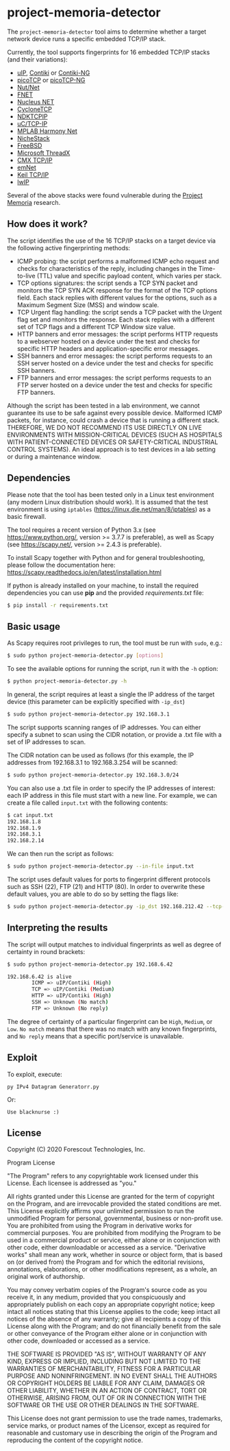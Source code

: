 # project-memoria-detector

The `project-memoria-detector` tool aims to determine whether a target network device runs a specific embedded TCP/IP stack. 

Currently, the tool supports fingerprints for 16 embedded TCP/IP stacks (and their variations):
- [uIP](https://github.com/adamdunkels/uip), [Contiki](https://github.com/contiki-os/contiki) or [Contiki-NG](https://github.com/contiki-ng/contiki-ng)
- [picoTCP](https://github.com/tass-belgium/picotcp) or [picoTCP-NG](https://github.com/virtualsquare/picotcp)
- [Nut/Net](http://www.ethernut.de/en/software/)
- [FNET](http://fnet.sourceforge.net/)
- [Nucleus NET](https://www.prnewswire.com/news-releases/siemens-launches-new-enterprise-class-embedded-linux-solution-for-embedded-systems-development-300798756.html)
- [CycloneTCP](https://www.oryx-embedded.com/products/CycloneTCP)
- [NDKTCPIP](https://www.ti.com/tool/NDKTCPIP)
- [uC/TCP-IP](https://github.com/weston-embedded/uC-TCP-IP)
- [MPLAB Harmony Net](https://github.com/Microchip-MPLAB-Harmony/net)
- [NicheStack](https://en.wikipedia.org/wiki/NicheStack_TCP/IPv4)
- [FreeBSD](https://www.freebsd.org/)
- [Microsoft ThreadX](https://docs.microsoft.com/en-us/azure/rtos/threadx/overview-threadx)
- [CMX TCP/IP](http://www.cmx.com/tcpip.htm)
- [emNet](https://www.st.com/en/embedded-software/embos-ip.html)
- [Keil TCP/IP](https://www.keil.com/arm/rl-arm/rl-tcpnet.asp)
- [lwIP](http://www.nongnu.org/lwip/2_1_x/index.html)

Several of the above stacks were found vulnerable during the [Project Memoria](https://www.forescout.com/research-labs/) research.

## How does it work?

The script identifies the use of the 16 TCP/IP stacks on a target device via the following active fingerprinting methods:
- ICMP probing: the script performs a malformed ICMP echo request and checks for characteristics of the reply, including changes in the Time-to-live (TTL) value and specific payload content, which varies per stack. 
- TCP options signatures: the script sends a TCP SYN packet and monitors the TCP SYN ACK response for the format of the TCP options field. Each stack replies with different values for the options, such as a Maximum Segment Size (MSS) and window scale.
- TCP Urgent flag handling: the script sends a TCP packet with the Urgent flag set and monitors the response. Each stack replies with a different set of TCP flags and a different TCP Window size value.
- HTTP banners and error messages: the script performs HTTP requests to a webserver hosted on a device under the test and checks for specific HTTP headers and application-specific error messages.
- SSH banners and error messages: the script performs requests to an SSH server hosted on a device under the test and checks for specific SSH banners.
- FTP banners and error messages: the script performs requests to an FTP server hosted on a device under the test and checks for specific FTP banners.

Although the script has been tested in a lab environment, we cannot guarantee its use to be safe against every possible device. Malformed ICMP packets, for instance, could crash a device that is running a different stack. THEREFORE, WE DO NOT RECOMMEND ITS USE DIRECTLY ON LIVE ENVIRONMENTS WITH MISSION-CRITICAL DEVICES (SUCH AS HOSPITALS WITH PATIENT-CONNECTED DEVICES OR SAFETY-CRITICAL INDUSTRIAL CONTROL SYSTEMS). An ideal approach is to test devices in a lab setting or during a maintenance window.

## Dependencies

Please note that the tool has been tested only in a Linux test environment (any modern Linux distribution should work). It is assumed that the test environment is using `iptables` (https://linux.die.net/man/8/iptables) as a basic firewall.

The tool requires a recent version of Python 3.x (see https://www.python.org/, version >= 3.7.7 is preferable), as well as Scapy (see https://scapy.net/, version >= 2.4.3 is preferable). 


To install Scapy together with Python and for general troubleshooting, please follow the documentation here: https://scapy.readthedocs.io/en/latest/installation.html

If python is already installed on your machine, to install the required dependencies you can use **pip** and the provided *requirements.txt* file:

```bash
$ pip install -r requirements.txt
```

## Basic usage

As Scapy requires root privileges to run, the tool must be run with `sudo`, e.g.:

```bash
$ sudo python project-memoria-detector.py [options]
```

To see the available options for running the script, run it with the `-h` option:

```bash
$ python project-memoria-detector.py -h
```

In general, the script requires at least a single the IP address of the target device (this parameter can be explicitly specified with `-ip_dst`)

```bash
$ sudo python project-memoria-detector.py 192.168.3.1
```

The script supports scanning ranges of IP addresses. You can either specify a subnet to scan using the CIDR notation, or provide a .txt file with a set of IP addresses to scan.

The CIDR notation can be used as follows (for this example, the IP addresses from 192.168.3.1 to 192.168.3.254 will be scanned:

```bash
$ sudo python project-memoria-detector.py 192.168.3.0/24
```

You can also use a .txt file in order to specify the IP addresses of interest: each IP address in this file must start with a new line. For example, we can create a file called `input.txt` with the following contents:

```bash
$ cat input.txt
192.168.1.8
192.168.1.9
192.168.3.1
192.168.2.14
```

We can then run the script as follows:

```bash
$ sudo python project-memoria-detector.py --in-file input.txt
```

The script uses default values for ports to fingerprint different protocols such as SSH (22), FTP (21) and HTTP (80). In order to overwrite these default values, you are able to do so by setting the flags like:

```bash
$ sudo python project-memoria-detector.py -ip_dst 192.168.212.42 --tcp-port 80 --http-port 80 --ssh-port 22 --ftp-port 21 -i eth1
```

## Interpreting the results 

The script will output matches to individual fingerprints as well as degree of certainty in round brackets: 

```bash
$ sudo python project-memoria-detector.py 192.168.6.42

192.168.6.42 is alive
        ICMP => uIP/Contiki (High)
        TCP => uIP/Contiki (Medium)
        HTTP => uIP/Contiki (High)
        SSH => Unknown (No match)
        FTP => Unknown (No reply)
```

The degree of certainty of a particular fingerprint can be `High`, `Medium`, or `Low`. `No match` means that there was no match with any known fingerprints, and `No reply` means that a specific port/service is unavailable.

## Exploit
To exploit, execute:
```bash:
py IPv4 Datagram Generatorr.py 
```
Or:
```bash:
Use blacknurse :)
```

## License

Copyright (C) 2020 Forescout Technologies, Inc.

Program License

"The Program" refers to any copyrightable work licensed under this License. Each licensee is addressed as "you."

All rights granted under this License are granted for the term of copyright on the Program, and are irrevocable provided the stated conditions are met. This License explicitly affirms your unlimited permission to run the unmodified Program for personal, governmental, business or non-profit use. You are prohibited from using the Program in derivative works for commercial purposes. You are prohibited from modifying the Program to be used in a commercial product or service, either alone or in conjunction with other code, either downloadable or accessed as a service. "Derivative works" shall mean any work, whether in source or object form, that is based on (or derived from) the Program and for which the editorial revisions, annotations, elaborations, or other modifications represent, as a whole, an original work of authorship.

You may convey verbatim copies of the Program's source code as you receive it, in any medium, provided that you conspicuously and appropriately publish on each copy an appropriate copyright notice; keep intact all notices stating that this License applies to the code; keep intact all notices of the absence of any warranty; give all recipients a copy of this License along with the Program; and do not financially benefit from the sale or other conveyance of the Program either alone or in conjunction with other code, downloaded or accessed as a service.

THE SOFTWARE IS PROVIDED "AS IS", WITHOUT WARRANTY OF ANY KIND, EXPRESS OR IMPLIED, INCLUDING BUT NOT LIMITED TO THE WARRANTIES OF MERCHANTABILITY, FITNESS FOR A PARTICULAR PURPOSE AND NONINFRINGEMENT. IN NO EVENT SHALL THE AUTHORS OR COPYRIGHT HOLDERS BE LIABLE FOR ANY CLAIM, DAMAGES OR OTHER LIABILITY, WHETHER IN AN ACTION OF CONTRACT, TORT OR OTHERWISE, ARISING FROM, OUT OF OR IN CONNECTION WITH THE SOFTWARE OR THE USE OR OTHER DEALINGS IN THE SOFTWARE.

This License does not grant permission to use the trade names, trademarks, service marks, or product names of the Licensor, except as required for reasonable and customary use in describing the origin of the Program and reproducing the content of the copyright notice.
